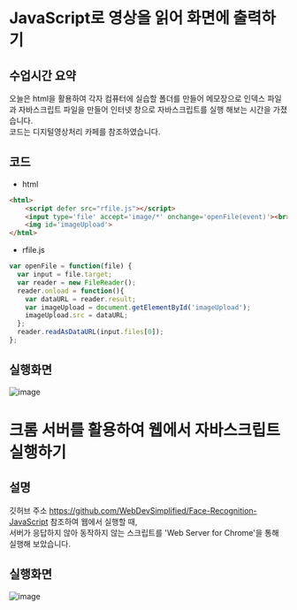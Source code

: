 JavaScript로 영상을 읽어 화면에 출력하기
================================
수업시간 요약
---------
오늘은 html을 활용하여 각자 컴퓨터에 실습할 폴더를 만들어 메모장으로 인덱스 파일과 자바스크립트 파일을 만들어 인터넷 창으로 자바스크립트를 실행 해보는 시간을 가졌습니다.   
코드는 디지털영상처리 카페를 참조하였습니다.   

코드
---
- html
~~~html
<html>
    <script defer src="rfile.js"></script>
    <input type='file' accept='image/*' onchange='openFile(event)'><br>
    <img id='imageUpload'>
</html>
~~~
- rfile.js
~~~js
var openFile = function(file) {
  var input = file.target;
  var reader = new FileReader();
  reader.onload = function(){
    var dataURL = reader.result;
    var imageUpload = document.getElementById('imageUpload');
    imageUpload.src = dataURL;
  };
  reader.readAsDataURL(input.files[0]);
};
~~~

실행화면
------
![image](https://user-images.githubusercontent.com/105781767/203014578-aba9c14f-bfc0-4d90-b110-11369fcc6dfd.png)

크롬 서버를 활용하여 웹에서 자바스크립트 실행하기
=====================================
설명
---
깃허브 주소 https://github.com/WebDevSimplified/Face-Recognition-JavaScript 참조하여 웹에서 실행할 때,   
서버가 응답하지 않아 동작하지 않는 스크립트를 'Web Server for Chrome'을 통해 실행해 보았습니다.

실행화면
------
![image](https://user-images.githubusercontent.com/105781767/203015395-58a515ad-ff53-45c7-a6d2-1eb0602e0767.png)
